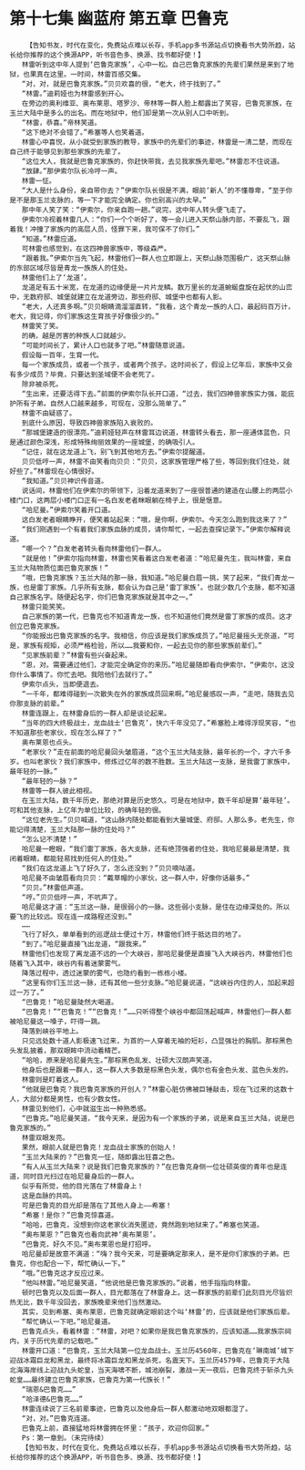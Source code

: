 # 第十七集 幽蓝府 第五章 巴鲁克
        【告知书友，时代在变化，免费站点难以长存，手机app多书源站点切换看书大势所趋，站长给你推荐的这个换源APP，听书音色多、换源、找书都好使！】
       林雷听到这中年人提到‘巴鲁克家族’，心中一松。自己巴鲁克家族的先辈们果然是来到了地狱，也果真在这里。一时间，林雷百感交集。
       “对，对，就是巴鲁克家族。”贝贝欢喜的很，“老大，终于找到了。”
       “林雷。”迪莉娅也为林雷感到开心。
       在旁边的奥利维亚、奥布莱恩、塔罗沙、帝林等一群人脸上都露出了笑容，巴鲁克家族，在玉兰大陆中是多么的出名。而在地狱中，他们却是第一次从别人口中听到。
       “林雷，恭喜。”帝林笑道。
       “这下绝对不会错了。”希塞等人也笑着道。
       林雷心中喜悦，从小就受到家族的教导，家族中的先辈们的事迹，林雷是一清二楚，而现在自己终于能够见到那些家族的先辈了。
       “这位大人，我就是巴鲁克家族的，你赶快带我，去见我家族先辈吧。”林雷忍不住说道。
       “放肆。”那伊索尔队长冷哼一声。
       林雷一怔。
       “大人是什么身份，亲自带你去？”伊索尔队长很是不满，眼前‘新人’的不懂尊卑，“至于你是不是那玉兰支脉的，等一下才能完全确定。你也别高兴的太早。”
       那中年人笑了笑：“伊索尔，你亲自跑一趟。”说完，这中年人转头便飞走了。
       伊索尔冷视着林雷几人：“你们一个个听好了，等一会儿进入天祭山脉内部，不要乱飞，跟着我！冲撞了家族内的高层人员，怪罪下来，我可保不了你们。”
       “知道。”林雷应道。
       可林雷也感觉到，在这四神兽家族中，等级森严。
       “跟着我。”伊索尔当先飞起，林雷他们一群人也立即跟上，天祭山脉范围极广，这天祭山脉的东部区域尽皆是青龙一族族人的住处。
       林雷他们上了‘龙道’。
       龙道足有五十米宽，在龙道的边缘便是一片片龙鳞。数万里长的龙道蜿蜒盘旋在起伏的山峦中，无数府邸、城堡就建立在龙道旁边，那些府邸、城堡中也都有人影。
       “老大，人还真多啊。”贝贝眼睛滴溜溜直转，“我看，这个青龙一族的人口，最起码百万计，老大，我记得，你们家族这生育孩子好像很少的。”
       林雷笑了笑。
       的确，越是厉害的种族人口就越少。
       “可能时间长了，累计人口也就多了吧。”林雷随意说道。
       假设每一百年，生育一代。
       每一个家族成员，或者一个孩子，或者两个孩子。这时间长了，假设上亿年后，家族中又会有多少成员？毕竟，只要达到圣域便不会老死了。
       除非被杀死。
       “生出来，还要活得下去。”前面的伊索尔队长开口道，“过去，我们四神兽家族实力强，能庇护所有子弟。自然人口越来越多，可现在，没那么简单了。”
       林雷不由疑惑了。
       到底什么原因，导致四神兽家族陷入衰败的。
       “那城堡建造的很漂亮。”迪莉娅轻声在林雷耳边说道，林雷转头看去，那一座通体蓝色，只是通过颜色深浅，形成特殊绚丽效果的一座城堡，的确吸引人。
       “记住，就在这龙道上飞，别飞到其他地方去。”伊索尔提醒道。
       贝贝低哼一声，林雷不由笑看向贝贝：“贝贝，这家族管理严格了些，等回到我们住处，就好些了。”林雷现在心情很好。
       “我知道。”贝贝神识传音道。
       说话间，林雷他们在伊索尔的带领下，沿着龙道来到了一座很普通的建造在山腰上的两层小楼门口，这两层小楼门口正有一名白发老者眯眼躺在椅子上，很是惬意。
       “哈尼曼。”伊索尔笑着开口道。
       这白发老者眼睛睁开，便笑着站起来：“哦，是你啊，伊索尔。今天怎么跑到我这来了？”
       “我们刚遇到一个有着我们家族血脉的成员，请你帮忙，一起去查探记录下。”伊索尔解释说道。
       “哪一个？”白发老者转头看向林雷他们一群人。
       “就是他！”伊索尔指向林雷，林雷也笑看着这白发老者道：“哈尼曼先生，我叫林雷，来自玉兰大陆物质位面巴鲁克家族！”
       “哦，巴鲁克家族？玉兰大陆的那一脉，我知道。”哈尼曼白眉一挑，笑了起来，“我们青龙一族，也是雷丁家族。几乎所有支脉，都会认为自己是‘雷丁家族’。也就少数几个支脉，都不知道自己家族名字。随便起名字，你们巴鲁克家族就是其中之一。”
       林雷只能笑笑。
       自己家族的第一代，巴鲁克也不知道青龙一族，也不知道他们竟然是雷丁家族的成员。这才创立巴鲁克家族。
       “你能报出巴鲁克家族的名字。我相信，你应该是我们家族成员了。”哈尼曼摇头无奈道，“可是，家族有规矩，必须严格检验，所以……我要和你，一起去见你的那些家族前辈们。”
       “见家族前辈？”林雷有些兴奋起来。
       “恩，对。需要通过他们，才能完全确定你的来历。”哈尼曼随即看向伊索尔，“伊索尔，这没你什么事情了。你忙去吧。我陪他们去就行了。”
       伊索尔点头，当即便退去。
       “一千年，都难得碰到一次散失在外的家族成员回来啊。”哈尼曼感叹一声，“走吧，随我去见你那支脉的前辈。”
       林雷连跟上，在林雷身后的一群人却是谈论起来。
       “当年的四大终极战士，龙血战士‘巴鲁克’，快六千年没见了。”希塞脸上难得浮现笑容，“也不知道那些老家伙，现在怎么样了？”
       奥布莱恩也点头。
       “老家伙？”走在前面的哈尼曼回头皱眉道，“这个玉兰大陆支脉，最年长的一个，才六千多岁。也叫老家伙？我们家族中，修炼过亿年的数不胜数。玉兰大陆这一支脉，是我雷丁家族中，最年轻的一脉。”
       “最年轻的一脉？”
       林雷等一群人彼此相视。
       在玉兰大陆，数千年历史，那绝对算是历史悠久。可是在地狱中，数千年却是算‘最年轻’。可和其他支脉，上亿年为单位比较，的确年轻的很。
       “这位老先生。”贝贝喊道，“这山脉内随处都能看到大量城堡、府邸。人那么多。老先生，你能记得清楚，玉兰大陆那一脉的住处吗？”
       “怎么记不清楚！”
       哈尼曼一瞪眼，“我们雷丁家族，各大支脉，还有绝顶强者的住处，我哈尼曼最是清楚，我闭着眼睛，都能轻易找到任何人的住处。”
       “我们在这龙道上飞了好久了，怎么还没到？”贝贝嘀咕道。
       哈尼曼不由皱眉看向贝贝：“戴草帽的小家伙，这一群人中，好像你话最多。”
       “贝贝。”林雷低声道。
       “哼。”贝贝低哼一声，不吭声了。
       哈尼曼这才道：“玉兰这一脉，是很弱小的一脉。这些弱小支脉，是住在边缘深处的。所以要飞的比较远。现在连一成路程还没到。”
       ……
       飞行了好久，单单看到的巡逻战士便过十万，林雷他们终于抵达目的地了。
       “到了。”哈尼曼直接飞出龙道，“跟我来。”
       林雷他们也发现了离龙道不远的一个大峡谷，那哈尼曼便是直接飞入大峡谷内，林雷他们也随着飞入其中，峡谷内有着迷蒙雾气。
       降落过程中，透过迷蒙的雾气，也隐约看到一栋栋小楼。
       “这里有你们玉兰这一脉，还有其他一些分支脉。”哈尼曼说道，“这峡谷内住的人，加起来超过一万了。”
       “巴鲁克！”哈尼曼陡然大喝道。
       “巴鲁克！”“巴鲁克！”“巴鲁克！”……只听得整个峡谷中都回荡起喊声，林雷他们一群人都被哈尼曼这一嗓子，吓得一跳。
       降落到峡谷平地上。
       只见远处数十道人影极速飞过来，为首的一人穿着无袖的短衫，凸显强壮的胸肌。那棕黑色头发乱披着，那双眼眸中流动着精芒。
       “哈哈，原来是哈尼曼先生。”那棕黑色乱发、壮硕大汉朗声笑道。
       他身后也是跟着一群人，这一群人大多数是棕黑色头发，偶尔也有金色头发、蓝色头发的。
       林雷则是盯着这人。
       “他就是巴鲁克？我巴鲁克家族的开创人？”林雷心脏仿佛被巨锤敲击，现在飞过来的这数十人，大部分都是男性，也有少数女性。
       林雷见到他们，心中就滋生出一种熟悉感。
       “巴鲁克。”哈尼曼笑道，“我今天来，是因为有一个家族的子弟，说是来自玉兰大陆，说是巴鲁克家族的。”
       林雷双眼发亮。
       果然，眼前人就是巴鲁克！龙血战士家族的创始人！
       “玉兰大陆来的？”巴鲁克一怔，随即露出狂喜之色。
       “有人从玉兰大陆来？说是我们巴鲁克家族的？”在巴鲁克身侧一位壮硕英俊的青年也是连道，同时目光扫过在哈尼曼身后的一群人。
       似乎有所觉，他的目光落在了林雷身上！
       这是血脉的共鸣。
       可是巴鲁克的目光却是落在了其他人身上——希塞！
       “希塞！是你？”巴鲁克惊喜道。
       “哈哈，巴鲁克，没想到你这老家伙消失匿迹，竟然跑到地狱来了。”希塞也笑道。
       “奥布莱恩？”巴鲁克也看向武神‘奥布莱恩’。
       “巴鲁克，好久不见。”奥布莱恩也是打招呼。
       哈尼曼却是故意不满道：“嗨？我今天来，可是要确定那来人，是不是你们家族的子弟。巴鲁克，你也配合一下，帮忙确认一下。”
       “哦。”巴鲁克这才反应过来。
       “他叫林雷。”哈尼曼笑道，“他说他是巴鲁克家族的。”说着，他手指指向林雷。
       顿时巴鲁克以及后面一群人，目光都落在了林雷身上。这一群家族的前辈们此刻目光尽皆炽热无比，数千年没回去，家族晚辈来他们当然激动。
       其实，见到希塞、奥布莱恩，巴鲁克就确定眼前这个叫‘林雷’的，应该就是他们家族后辈。
       “帮忙确认一下吧。”哈尼曼道。
       巴鲁克点头，看着林雷：“林雷，对吧？如果你是我巴鲁克家族的，应该知道……我家族宗祠内，关于历代先辈的记载吧。”
       林雷开口道：“巴鲁克，玉兰大陆第一位龙血战士。玉兰历4560年，巴鲁克在‘琳南城’城下迎战冰霜巨龙和黑龙，最终将冰霜巨龙和黑龙杀死，名震天下。玉兰历4579年，巴鲁克于大陆北海海岸线上迎战九头蛇皇，当天海啸不断，城池崩裂，激战一天一夜后，巴鲁克终于斩杀九头蛇皇……最终建立巴鲁克家族，巴鲁克为第一代族长！”
       “瑞恩&巴鲁克……”
       “哈泽德&巴鲁克……”
       林雷连续说了三名前辈事迹，巴鲁克以及他身后一群人都激动地双眼都湿了。
       “对，对。”巴鲁克连道。
       巴鲁克上前，直接猛地将林雷拥在怀里：“孩子，欢迎你回家。”
       Ps：第一章到。（未完待续）
       【告知书友，时代在变化，免费站点难以长存，手机app多书源站点切换看书大势所趋，站长给你推荐的这个换源APP，听书音色多、换源、找书都好使！】